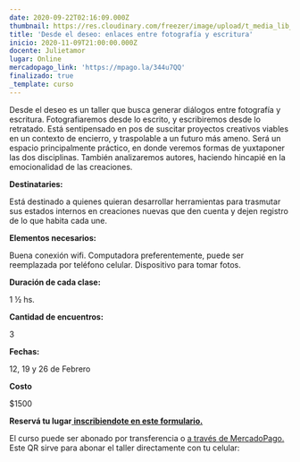 ```yaml
---
date: 2020-09-22T02:16:09.000Z
thumbnail: https://res.cloudinary.com/freezer/image/upload/t_media_lib_thumb/v1610739595/2021/juli_d7tykj.jpg
title: 'Desde el deseo: enlaces entre fotografía y escritura'
inicio: 2020-11-09T21:00:00.000Z
docente: Julietamor
lugar: Online
mercadopago_link: 'https://mpago.la/344u7QQ'
finalizado: true
_template: curso
---
```


Desde el deseo es un taller que busca generar diálogos entre fotografía y escritura. Fotografiaremos desde lo escrito, y escribiremos desde lo retratado. Está sentipensado en pos de suscitar proyectos creativos viables en un contexto de encierro, y traspolable a un futuro más ameno. Será un espacio principalmente práctico, en donde veremos formas de yuxtaponer las dos disciplinas. También analizaremos autores, haciendo hincapié en la emocionalidad de las creaciones.

**Destinataries:**

Está destinado a quienes quieran desarrollar herramientas para trasmutar sus estados internos en creaciones nuevas que den cuenta y dejen registro de lo que habita cada une.

**Elementos necesarios:**

Buena conexión wifi. Computadora preferentemente, puede ser reemplazada por teléfono celular. Dispositivo para tomar fotos.

**Duración de cada clase:**

1 ½ hs.

**Cantidad de encuentros:**

3

**Fechas:**

12, 19 y 26 de Febrero

**Costo**

$1500

**Reservá tu lugar**[ **inscribiendote en este formulario.**](https://docs.google.com/forms/d/1NuzX-dtS3vPRKcIDTxNPLovBELPZKqMwyd82HtVHc1s/edit)

El curso puede ser abonado por transferencia o [a través de MercadoPago. ](https://mpago.la/344u7QQ)Este QR sirve para abonar el taller directamente con tu celular:
